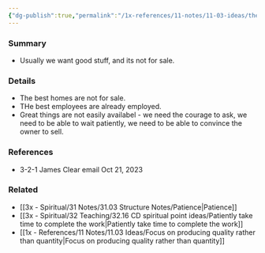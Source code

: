 ```yaml
---
{"dg-publish":true,"permalink":"/1x-references/11-notes/11-03-ideas/the-thing-you-are-looking-for-likely-is-not-for-sale/","title":"The thing you are looking for likely is not for sale"}
---
```



### Summary
- Usually we want good stuff, and its not for sale.

### Details
- The best homes are not for sale. 
- THe best employees are already employed.
- Great things are not easily availabel - we need the courage to ask, we need to be able to wait patiently, we need to be able to convince the owner to sell.

### References
- 3-2-1 James Clear email Oct 21, 2023

### Related
- [[3x - Spiritual/31 Notes/31.03 Structure Notes/Patience\|Patience]]
- [[3x - Spiritual/32 Teaching/32.16 CD spiritual point ideas/Patiently take time to complete the work\|Patiently take time to complete the work]]
- [[1x - References/11 Notes/11.03 Ideas/Focus on producing quality rather than quantity\|Focus on producing quality rather than quantity]]

